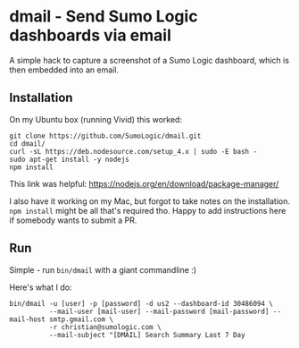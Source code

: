 # dmail - Send Sumo Logic dashboards via email

A simple hack to capture a screenshot of a Sumo Logic dashboard, which is then embedded into an email.

## Installation

On my Ubuntu box (running Vivid) this worked:

```
git clone https://github.com/SumoLogic/dmail.git
cd dmail/
curl -sL https://deb.nodesource.com/setup_4.x | sudo -E bash -
sudo apt-get install -y nodejs
npm install
```

This link was helpful: https://nodejs.org/en/download/package-manager/

I also have it working on my Mac, but forgot to take notes on the installation. `npm install` might be all that's required tho. Happy to add instructions here if somebody wants to submit a PR.

## Run

Simple - run `bin/dmail` with a giant commandline :)

Here's what I do:

```
bin/dmail -u [user] -p [password] -d us2 --dashboard-id 30486094 \
          --mail-user [mail-user] --mail-password [mail-password] --mail-host smtp.gmail.com \
          -r christian@sumologic.com \
          --mail-subject "[DMAIL] Search Summary Last 7 Day
```
